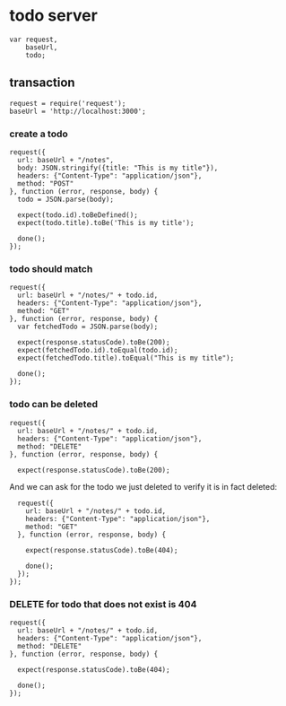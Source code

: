 # todo server

    var request,
        baseUrl,
        todo;

## transaction

    request = require('request');
    baseUrl = 'http://localhost:3000';

### create a todo

    request({
      url: baseUrl + "/notes",
      body: JSON.stringify({title: "This is my title"}),
      headers: {"Content-Type": "application/json"},
      method: "POST"
    }, function (error, response, body) {
      todo = JSON.parse(body);

      expect(todo.id).toBeDefined();
      expect(todo.title).toBe('This is my title');

      done();
    });

### todo should match

    request({
      url: baseUrl + "/notes/" + todo.id,
      headers: {"Content-Type": "application/json"},
      method: "GET"
    }, function (error, response, body) {
      var fetchedTodo = JSON.parse(body);

      expect(response.statusCode).toBe(200);
      expect(fetchedTodo.id).toEqual(todo.id);
      expect(fetchedTodo.title).toEqual("This is my title");

      done();
    });

### todo can be deleted

    request({
      url: baseUrl + "/notes/" + todo.id,
      headers: {"Content-Type": "application/json"},
      method: "DELETE"
    }, function (error, response, body) {

      expect(response.statusCode).toBe(200);

And we can ask for the todo we just deleted to verify it is in fact
deleted:

      request({
        url: baseUrl + "/notes/" + todo.id,
        headers: {"Content-Type": "application/json"},
        method: "GET"
      }, function (error, response, body) {

        expect(response.statusCode).toBe(404);

        done();
      });
    });

### DELETE for todo that does not exist is 404

    request({
      url: baseUrl + "/notes/" + todo.id,
      headers: {"Content-Type": "application/json"},
      method: "DELETE"
    }, function (error, response, body) {

      expect(response.statusCode).toBe(404);

      done();
    });
